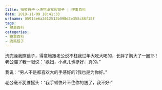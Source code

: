 ```yaml
---
title: 搞笑段子->洗完澡我照镜子 | 糗事百科
date: 2019-11-09 18:41:33
urlname: 05914e6a2612513b998d3e358c88f15f
tags: 
- 糗事百科
categories:
- 糗事百科
- 搞笑段子
---
```

洗完澡我照镜子，得意地跟老公说不枉我过年大吃大喝的，长胖了胸大了一圈耶！老公瞄了我一眼说：“媳妇，小点儿也挺好，真的。”

我说：“男人不是都喜欢大的手感好的?我也是为你好。”

老公毫不犹豫摇头：“我手臂快环不住你的腰了，我不好!”


